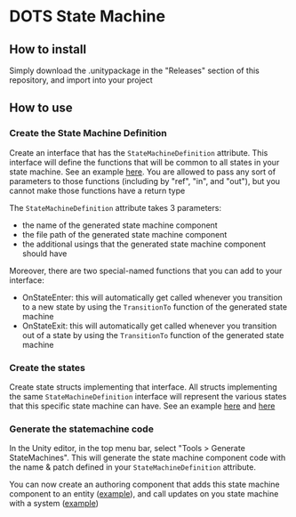 
# DOTS State Machine

## How to install
Simply download the .unitypackage in the "Releases" section of this repository, and import into your project


## How to use

### Create the State Machine Definition
Create an interface that has the `StateMachineDefinition` attribute. This interface will define the functions that will be common to all states in your state machine. See an example [here](https://github.com/PhilSA/DOTSStateMachine/blob/master/Assets/_Samples/Basic/Scripts/StateMachine/BasicStateMachineDefinition.cs). You are allowed to pass any sort of parameters to those functions (including by "ref", "in", and "out"), but you cannot make those functions have a return type

The `StateMachineDefinition` attribute takes 3 parameters:
* the name of the generated state machine component
* the file path of the generated state machine component
* the additional usings that the generated state machine component should have

Moreover, there are two special-named functions that you can add to your interface:
* OnStateEnter: this will automatically get called whenever you transition to a new state by using the `TransitionTo` function of the generated state machine
* OnStateExit: this will automatically get called whenever you transition out of a state by using the `TransitionTo` function of the generated state machine

### Create the states
Create state structs implementing that interface. All structs implementing the same `StateMachineDefinition` interface will represent the various states that this specific state machine can have. See an example [here](https://github.com/PhilSA/DOTSStateMachine/blob/master/Assets/_Samples/Basic/Scripts/StateMachine/StateMove.cs) and [here](https://github.com/PhilSA/DOTSStateMachine/blob/master/Assets/_Samples/Basic/Scripts/StateMachine/StateRotate.cs)

### Generate the statemachine code
In the Unity editor, in the top menu bar, select "Tools > Generate StateMachines". This will generate the state machine component code with the name & patch defined in your `StateMachineDefinition` attribute.

You can now create an authoring component that adds this state machine component to an entity ([example](https://github.com/PhilSA/DOTSStateMachine/blob/master/Assets/_Samples/Basic/Scripts/ActorAuthoring.cs)), and call updates on you state machine with a system ([example](https://github.com/PhilSA/DOTSStateMachine/blob/master/Assets/_Samples/Basic/Scripts/ActorSystem.cs))
